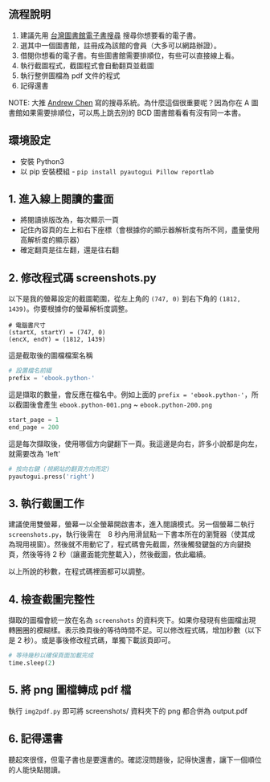 ## 流程說明

1. 建議先用 [台灣圖書館電子書搜尋](https://taiwanlibrarysearch.herokuapp.com/) 搜尋你想要看的電子書。
2. 選其中一個圖書館，註冊成為該館的會員（大多可以網路辦證）。
3. 借閱你想看的電子書。有些圖書館需要排順位，有些可以直接線上看。
4. 執行截圖程式，截圖程式會自動翻頁並截圖
5. 執行整併圖檔為 pdf 文件的程式
6. 記得還書

NOTE: 大推 [Andrew Chen](https://www.facebook.com/profile.php?id=100062564447786) 寫的搜尋系統。為什麼這個很重要呢？因為你在 A 圖書館如果需要排順位，可以馬上跳去別的 BCD 圖書館看看有沒有同一本書。

## 環境設定

* 安裝 Python3
* 以 pip 安裝模組 - `pip install pyautogui Pillow reportlab`


## 1. 進入線上閱讀的畫面

* 將閱讀排版改為，每次顯示一頁
* 記住內容頁的左上和右下座標（會根據你的顯示器解析度有所不同，盡量使用高解析度的顯示器）
* 確定翻頁是往左翻，還是往右翻

## 2. 修改程式碼 screenshots.py

以下是我的螢幕設定的截圖範圍，從左上角的 `(747, 0)` 到右下角的 `(1812, 1439)`。你要根據你的螢幕解析度調整。

```
# 電腦書尺寸
(startX, startY) = (747, 0)
(encX, endY) = (1812, 1439)
```

這是截取後的圖檔檔案名稱

```python
# 設置檔名前綴
prefix = 'ebook.python-'
```

這是擷取的數量，會反應在檔名中。例如上面的 `prefix = 'ebook.python-'`，所以截圖後會產生 `ebook.python-001.png` ~ `ebook.python-200.png`

```python
start_page = 1
end_page = 200
```

這是每次擷取後，使用哪個方向鍵翻下一頁。我這邊是向右，許多小說都是向左，就需要改為 'left'

```python
# 按向右鍵 (視網站的翻頁方向而定)
pyautogui.press('right')
```

## 3. 執行截圖工作

建議使用雙螢幕，螢幕一以全螢幕開啟書本，進入閱讀模式。另一個螢幕二執行 `screenshots.py`，執行後需在　8 秒內用滑鼠點一下書本所在的瀏覽器（使其成為現用視窗）。然後就不用動它了，程式碼會先截圖，然後觸發鍵盤的方向鍵換頁，然後等待 2 秒（讓畫面能完整載入），然後截圖，依此繼續。

以上所說的秒數，在程式碼裡面都可以調整。


## 4. 檢查截圖完整性

擷取的圖檔會統一放在名為 `screenshots` 的資料夾下。如果你發現有些圖檔出現轉圈圈的模糊樣。表示換頁後的等待時間不足。可以修改程式碼，增加秒數（以下是 2 秒）。或是事後修改程式碼，單獨下載該頁即可。

```python
# 等待幾秒以確保頁面加載完成
time.sleep(2)
```

## 5. 將 png 圖檔轉成 pdf 檔

執行 `img2pdf.py` 即可將 screenshots/ 資料夾下的 png 都合併為 output.pdf


## 6. 記得還書

聽起來很怪，但電子書也是要還書的。確認沒問題後，記得快還書，讓下一個順位的人能快點閱讀。
